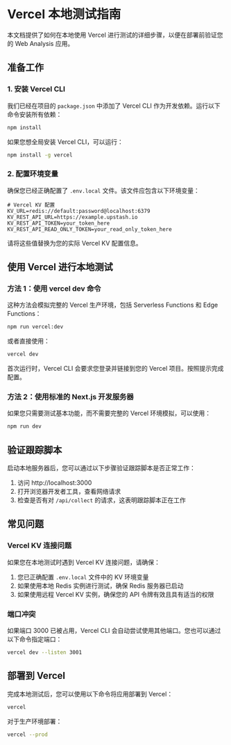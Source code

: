 # Vercel 本地测试指南

本文档提供了如何在本地使用 Vercel 进行测试的详细步骤，以便在部署前验证您的 Web Analysis 应用。

## 准备工作

### 1. 安装 Vercel CLI

我们已经在项目的 `package.json` 中添加了 Vercel CLI 作为开发依赖。运行以下命令安装所有依赖：

```bash
npm install
```

如果您想全局安装 Vercel CLI，可以运行：

```bash
npm install -g vercel
```

### 2. 配置环境变量

确保您已经正确配置了 `.env.local` 文件。该文件应包含以下环境变量：

```
# Vercel KV 配置
KV_URL=redis://default:password@localhost:6379
KV_REST_API_URL=https://example.upstash.io
KV_REST_API_TOKEN=your_token_here
KV_REST_API_READ_ONLY_TOKEN=your_read_only_token_here
```

请将这些值替换为您的实际 Vercel KV 配置信息。

## 使用 Vercel 进行本地测试

### 方法 1：使用 vercel dev 命令

这种方法会模拟完整的 Vercel 生产环境，包括 Serverless Functions 和 Edge Functions：

```bash
npm run vercel:dev
```

或者直接使用：

```bash
vercel dev
```

首次运行时，Vercel CLI 会要求您登录并链接到您的 Vercel 项目。按照提示完成配置。

### 方法 2：使用标准的 Next.js 开发服务器

如果您只需要测试基本功能，而不需要完整的 Vercel 环境模拟，可以使用：

```bash
npm run dev
```

## 验证跟踪脚本

启动本地服务器后，您可以通过以下步骤验证跟踪脚本是否正常工作：

1. 访问 http://localhost:3000
2. 打开浏览器开发者工具，查看网络请求
3. 检查是否有对 `/api/collect` 的请求，这表明跟踪脚本正在工作

## 常见问题

### Vercel KV 连接问题

如果您在本地测试时遇到 Vercel KV 连接问题，请确保：

1. 您已正确配置 `.env.local` 文件中的 KV 环境变量
2. 如果使用本地 Redis 实例进行测试，确保 Redis 服务器已启动
3. 如果使用远程 Vercel KV 实例，确保您的 API 令牌有效且具有适当的权限

### 端口冲突

如果端口 3000 已被占用，Vercel CLI 会自动尝试使用其他端口。您也可以通过以下命令指定端口：

```bash
vercel dev --listen 3001
```

## 部署到 Vercel

完成本地测试后，您可以使用以下命令将应用部署到 Vercel：

```bash
vercel
```

对于生产环境部署：

```bash
vercel --prod
```